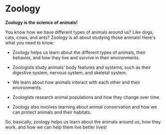# Zoology

**Zoology is the science of animals!**

You know how we have different types of animals around us? Like dogs, cats, cows, and ants? Zoology is all about studying those animals! Here's what you need to know:

- Zoology helps us learn about the different types of animals, their behavior, and how they live and survive in their environments.

- Zoologists study animals' body features and systems, such as their digestive system, nervous system, and skeletal system.

- We learn about how animals interact with each other and their environments.

- Zoologists research animal populations and how they change over time.

- Zoology also involves learning about animal conservation and how we can protect animals and their habitats.

So, basically, zoology helps us learn about the animals around us, how they work, and how we can help them live better lives!
